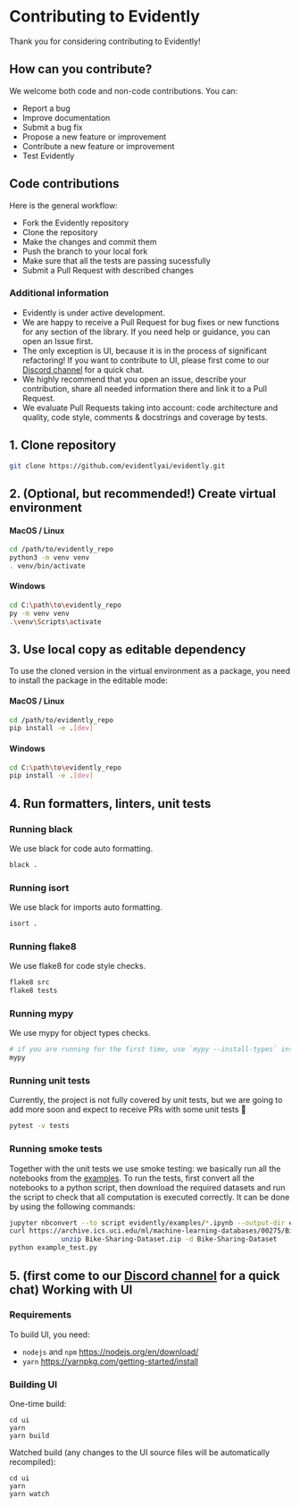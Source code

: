 # Contributing to Evidently

Thank you for considering contributing to Evidently!

## How can you contribute?
We welcome both code and non-code contributions. You can:
* Report a bug
* Improve documentation
* Submit a bug fix
* Propose a new feature or improvement 
* Contribute a new feature or improvement  
* Test Evidently 

## Code contributions
Here is the general workflow:
* Fork the Evidently repository 
* Clone the repository 
* Make the changes and commit them 
* Push the branch to your local fork
* Make sure that all the tests are passing sucessfully 
* Submit a Pull Request with described changes 

### Additional information
- Evidently is under active development. 
- We are happy to receive a Pull Request for bug fixes or new functions for any section of the library. If you need help or guidance, you can open an Issue first.
- The only exception is UI, because it is in the process of significant refactoring! If you want to contribute to UI, please first come to our [Discord channel](https://discord.gg/xZjKRaNp8b) for a quick chat.  
- We highly recommend that you open an issue, describe your contribution, share all needed information there and link it to a Pull Request.
- We evaluate Pull Requests taking into account: code architecture and quality, code style, comments & docstrings and coverage by tests.

## 1. Clone repository
```sh
git clone https://github.com/evidentlyai/evidently.git
```

## 2. (Optional, but recommended!) Create virtual environment

#### MacOS / Linux
```sh
cd /path/to/evidently_repo
python3 -m venv venv
. venv/bin/activate
```

#### Windows
```sh
cd C:\path\to\evidently_repo
py -m venv venv
.\venv\Scripts\activate
```

## 3. Use local copy as editable dependency
To use the cloned version in the virtual environment as a package, you need to install the package in the editable mode:

#### MacOS / Linux
```sh
cd /path/to/evidently_repo
pip install -e .[dev]
```

#### Windows
```sh
cd C:\path\to\evidently_repo
pip install -e .[dev]
```

## 4. Run formatters, linters, unit tests
### Running black 
We use black for code auto formatting.
```sh
black .
```

### Running isort 
We use black for imports auto formatting.
```sh
isort .
```

### Running flake8 
We use flake8 for code style checks.
```sh
flake8 src
flake8 tests
```

### Running mypy
We use mypy for object types checks.
```sh
# if you are running for the first time, use `mypy --install-types` instead
mypy
```

### Running unit tests
Currently, the project is not fully covered by unit tests, but we are going to add more soon and expect to receive PRs with some unit tests 🙂
```sh
pytest -v tests
```

### Running smoke tests
Together with the unit tests we use smoke testing: we basically run all the notebooks from the [examples](https://github.com/evidentlyai/evidently/tree/main/evidently/examples).
To run the tests, first convert all the notebooks to a python script, then download the required datasets and run the script to check that all computation is executed correctly. It can be done by using the following commands: 

```sh
jupyter nbconvert --to script evidently/examples/*.ipynb --output-dir example_scripts
curl https://archive.ics.uci.edu/ml/machine-learning-databases/00275/Bike-Sharing-Dataset.zip -o Bike-Sharing-Dataset.zip &&
             unzip Bike-Sharing-Dataset.zip -d Bike-Sharing-Dataset
python example_test.py
```

## 5. (first come to our [Discord channel](https://discord.gg/xZjKRaNp8b) for a quick chat) Working with UI


### Requirements
To build UI, you need:
- `nodejs` and `npm` https://nodejs.org/en/download/
- `yarn` https://yarnpkg.com/getting-started/install


### Building UI
One-time build:
```shell
cd ui
yarn
yarn build
```

Watched build (any changes to the UI source files will be automatically recompiled):
```shell
cd ui
yarn
yarn watch
```
